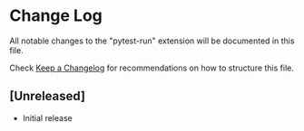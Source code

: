 # Change Log

All notable changes to the "pytest-run" extension will be documented in this file.

Check [Keep a Changelog](http://keepachangelog.com/) for recommendations on how to structure this file.

## [Unreleased]

- Initial release